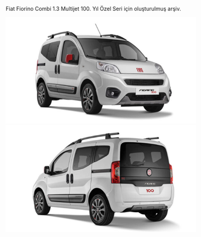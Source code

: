 Fiat Fiorino Combi 1.3 Multijet 100. Yıl Özel Seri için oluşturulmuş arşiv.

![image](fotograflar/fiat-fiorino-100-yil-ozel-seri-1.jpg)
![image](fotograflar/fiat-fiorino-100-yil-ozel-seri-3.jpg)

